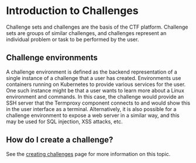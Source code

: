 # Introduction to Challenges
Challenge sets and challenges are the basis of the CTF platform. Challenge sets are groups of
similar challenges, and challenges represent an individual problem or task to be performed by the
user.

## Challenge environments
A challenge environment is defined as the backend representation of a single instance of a challenge
that a user has created. Environments use containers running on Kubernetes to provide various
services for the user. One such instance might be that a user wants to learn more about a Linux
environment and commands. In this case, the challenge would provide an SSH server that the Termproxy
component connects to and would show this in the user interface as a terminal. Alternatively, it is
also possible for a challenge environment to expose a web server in a similar way, and this may be
used for SQL injection, XSS attacks, etc.

## How do I create a challenge?
See the [creating challenges](creating_challenges.md) page for more information on this topic.
